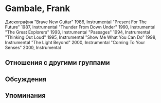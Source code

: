 # Gambale, Frank

Дискография
"Brave New Guitar" 1986, Instrumental
"Present For The Future" 1987, Instrumental
"Thunder From Down Under" 1990, Instrumental
"The Great Explorers" 1993, Instrumental
"Passages" 1994, Instrumental
"Thinking Out Loud" 1995, Instrumental
"Show Me What You Can Do" 1998, Instrumental
"The Light Beyond" 2000, Instrumental
"Coming To Your Senses" 2000, Instrumental

## Отношения с другими группами


## Обсуждения


## Упоминания

